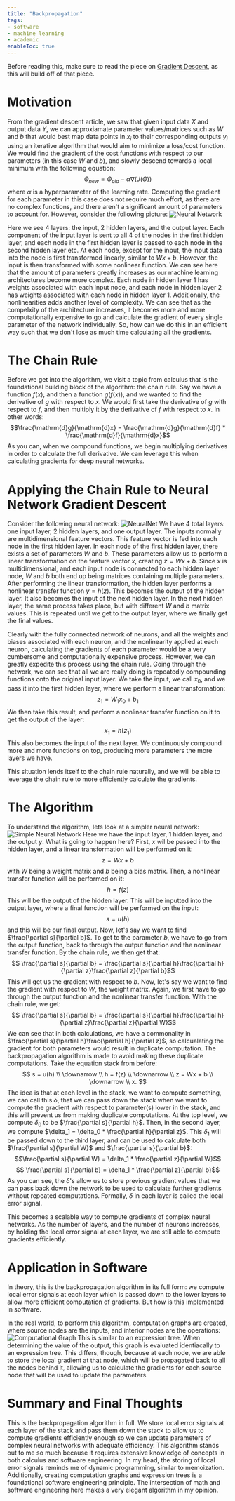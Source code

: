 ```yaml
---
title: "Backpropagation" 
tags:
- software
- machine learning
- academic
enableToc: true
---
```

Before reading this, make sure to read the piece on [Gradient Descent](GradDesc.md), as this will build off of that piece.

# Motivation
From the gradient descent article, we saw that given input data $X$ and output data $Y$, we can approxiamate parameter values/matrices such as $W$ and $b$ that would best map data points in $x_i$ to their corresponding outputs $y_i$ using an iterative algorithm that would aim to minimize a loss/cost function. We would find the gradient of the cost functions with respect to our parameters (in this case $W$ and $b$), and slowly descend towards a local minimum with the following equation:
$$\Theta_{new} = \Theta_{old} - \alpha\nabla(J(\Theta))$$
where $\alpha$ is a hyperparameter of the learning rate. Computing the gradient for each parameter in this case does not require much effort, as there are no complex functions, and there aren't a significant amount of parameters to account for.
However, consider the following picture:
![Neural Network](notes/images/neuralnet.png)

Here we see 4 layers: the input, 2 hidden layers, and the output layer. Each component of the input layer is sent to all 4 of the nodes in the first hidden layer, and each node in the first hidden layer is passed to each node in the second hidden layer etc. At each node, except for the input, the input data into the node is first transformed linearly, similar to $Wx + b$. However, the input is then transformed with some nonlinear function. We can see here that the amount of parameters greatly increases as our machine learning architectures become more complex. Each node in hidden layer 1 has weights associated with each input node, and each node in hidden layer 2 has weights associated with each node in hidden layer 1. Additionally, the nonlinearities adds another level of complexity. We can see that as the compelxity of the architecture increases, it becomes more and more computationally expensive to go and calculate the gradient of every single parameter of the network individually. So, how can we do this in an efficient way such that we don't lose as much time calculating all the gradients.

# The Chain Rule
Before we get into the algorithm, we visit a topic from calculus that is the foundational building block of the algorithm: the chain rule. Say we have a function $f(x)$, and then a function $g(f(x))$, and we wanted to find the derivative of $g$ with respect to $x$. We would first take the derivative of $g$ with respect to $f$, and then multiply it by the derivative of $f$ with respect to $x$. In other words:
$$\frac{\mathrm{d}g}{\mathrm{d}x} = \frac{\mathrm{d}g}{\mathrm{d}f} * \frac{\mathrm{d}f}{\mathrm{d}x}$$
As you can, when we compound functions, we begin multiplying derivatives in order to calculate the full derivative. We can leverage this when calculating gradients for deep neural networks.
# Applying the Chain Rule to Neural Network Gradient Descent
Consider the following neural network:
![NeuralNet](notes/images/neuralnet.png)
We have 4 total layers: one input layer, 2 hidden layers, and one output layer. The inputs normally are multidimensional feature vectors. This feature vector is fed into each node in the first hidden layer. In each node of the first hidden layer, there exists a set of parameters $W$ and $b$. These parameters allow us to perform a linear transformation on the feature vector $x$, creating $z = Wx + b$. Since $x$ is multidimensional, and each input node is connected to each hidden layer node, $W$ and $b$ both end up being matrices containing multiple parameters. After performing the linear transformation, the hidden layer performs a nonlinear transfer function $y = h(z)$. This becomes the output of the hidden layer. It also becomes the input of the next hidden layer. In the next hidden layer, the same process takes place, but with different $W$ and $b$ matrix values. This is repeated until we get to the output layer, where we finally get the final values.

Clearly with the fully connected network of neurons, and all the weights and biases associated with each neuron, and the nonlinearity applied at each neuron, calculating the gradients of each parameter would be a very cumbersome and computationally expensive process. However, we can greatly expedite this process using the chain rule. Going through the network, we can see that all we are really doing is repeatedly compounding functions onto the original input layer. We take the input, we call $x_0$, and we pass it into the first hidden layer, where we perform a linear transformation:
$$ z_1 = W_1x_0 + b_1 $$
We then take this result, and perform a nonlinear transfer function on it to get the output of the layer:
$$ x_1 = h(z_1) $$
This also becomes the input of the next layer. We continuously compound more and more functions on top, producing more parameters the more layers we have. 

This situation lends itself to the chain rule naturally, and we will be able to leverage the chain rule to more efficiently calculate the gradients.
# The Algorithm
To understand the algorithm, lets look at a simpler neural network:
![Simple Neural Network](notes/images/SimpleNeuralNet.png)
Here we have the input layer, 1 hidden layer, and the output $y$. What is going to happen here? First, $x$ wil be passed into the hidden layer, and a linear transformation will be performed on it:
 $$z = Wx + b$$
with $W$ being a weight matrix and $b$ being a bias matrix. Then, a nonlinear transfer function will be performed on it:
$$ h = f(z) $$
This will be the output of the hidden layer. This will be inputted into the output layer, where a final function will be performed on the input:
$$ s = u(h) $$
and this will be our final output. Now, let's say we want to find $\frac{\partial s}{\partial b}$. To get to the parameter $b$, we have to go from the output function, back to through the output function and the nonlinear transfer function. By the chain rule, we then get that:
$$ \frac{\partial s}{\partial b} = \frac{\partial s}{\partial h}\frac{\partial h}{\partial z}\frac{\partial z}{\partial b}$$
This will get us the gradient with respect to $b$. Now, let's say we want to find the gradient with respect to $W$, the weight matrix. Again, we first have to go through the output function and the nonlinear transfer function. With the chain rule, we get:
$$ \frac{\partial s}{\partial b} = \frac{\partial s}{\partial h}\frac{\partial h}{\partial z}\frac{\partial z}{\partial W}$$
We can see that in both calculations, we have a commonality in $\frac{\partial s}{\partial h}\frac{\partial h}{\partial z}$, so calcualating the gradient for both parameters would result in duplicate computation. The backpropagation algorithm is made to avoid making these duplicate computations. Take the equation stack from before:
$$ s = u(h) \\ \downarrow \\ h = f(z) \\ \downarrow \\ z = Wx + b \\ \downarrow \\ x. $$
The idea is that at each level in the stack, we want to compute something, we can call this $\delta$, that we can pass down the stack when we want to compute the gradient with respect to parameter(s) lower in the stack, and this will prevent us from making duplicate computations. At the top level, we compute $\delta_0$ to be $\frac{\partial s}{\partial h}$. Then, in the second layer, we compute $\delta_1 = \delta_0 * \frac{\partial h}{\partial z}$. This $\delta_1$ will be passed down to the third layer, and can be used to calculate both $\frac{\partial s}{\partial W}$ and $\frac{\partial s}{\partial b}$:
$$\frac{\partial s}{\partial W} = \delta_1 * \frac{\partial z}{\partial W}$$ 
$$ \frac{\partial s}{\partial b} = \delta_1 * \frac{\partial z}{\partial b}$$
As you can see, the $\delta$'s allow us to store previous gradient values that we can pass back down the network to be used to calculate further gradients without repeated computations. Formally, $\delta$ in each layer is called the local error signal.

This becomes a scalable way to compute gradients of complex neural networks. As the number of layers, and the number of neurons increases, by holding the local error signal at each layer, we are still able to compute gradients efficiently.

# Application in Software
In theory, this is the backpropagation algorithm in its full form: we compute local error signals at each layer which is passed down to the lower layers to allow more efficient computation of gradients. But how is this implemented in software.

In the real world, to perform this algorithm, computation graphs are created, where source nodes are the inputs, and interior nodes are the operations:
![Computational Graph](notes/images/CompGraph.png)
This is similar to an expression tree. When determining the value of the output, this graph is evaluated identiacally to an expression tree. This differs, though, because at each node, we are able to store the local gradient at that node, which will be propagated back to all the nodes behind it, allowing us to calculate the gradients for each source node that will be used to update the parameters.

# Summary and Final Thoughts
This is the backpropagation algorithm in full. We store local error signals at each layer of the stack and pass them down the stack to allow us to compute gradients efficiently enough so we can update parameters of complex neural networks with adequate efficiency. This algorithm stands out to me so much because it requires extensive knowledge of concepts in both calculus and software engineering. In my head, the storing of local error signals reminds me of dynamic programming, similar to memoization. Additionally, creating computation graphs and expression trees is a foundational software engineering principle. The intersection of math and software engineering here makes a very elegant algorithm in my opinion.